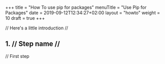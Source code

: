 +++
title = "How To use pip for packages"
menuTitle = "Use Pip for Packages"
date = 2019-09-12T12:34:27+02:00
layout = "howto"
weight = 10
draft = true
+++

// Here's a little introduction //

## 1. // Step name //

// First step
